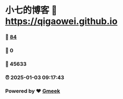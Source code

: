 # 小七的博客 :link: https://qigaowei.github.io 
### :page_facing_up: [84](https://qigaowei.github.io/tag.html) 
### :speech_balloon: 0 
### :hibiscus: 45633 
### :alarm_clock: 2025-01-03 09:17:43 
### Powered by :heart: [Gmeek](https://github.com/Meekdai/Gmeek)
